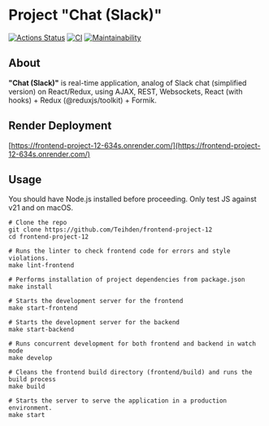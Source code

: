# Project "Chat (Slack)"
[![Actions Status](https://github.com/Teihden/frontend-project-12/actions/workflows/hexlet-check.yml/badge.svg)](https://github.com/Teihden/frontend-project-12/actions)
[![CI](https://github.com/Teihden/frontend-project-12/workflows/CI/badge.svg)](https://github.com/Teihden/frontend-project-12/actions/workflows/CI.yml)
[![Maintainability](https://api.codeclimate.com/v1/badges/ab4e24907817cc4a0163/maintainability)](https://codeclimate.com/github/Teihden/frontend-project-12/maintainability)

## About

**"Chat (Slack)"** is real-time application, analog of Slack chat (simplified version) on React/Redux, using AJAX, REST, Websockets, React (with hooks) + Redux (@reduxjs/toolkit) + Formik.

## Render Deployment
[https://frontend-project-12-634s.onrender.com/](https://frontend-project-12-634s.onrender.com/)

## Usage

You should have Node.js installed before proceeding. Only test JS against v21 and on macOS.

```shell
# Clone the repo
git clone https://github.com/Teihden/frontend-project-12
cd frontend-project-12

# Runs the linter to check frontend code for errors and style violations.
make lint-frontend

# Performs installation of project dependencies from package.json
make install

# Starts the development server for the frontend
make start-frontend

# Starts the development server for the backend
make start-backend

# Runs concurrent development for both frontend and backend in watch mode
make develop

# Cleans the frontend build directory (frontend/build) and runs the build process
make build

# Starts the server to serve the application in a production environment.
make start
```

